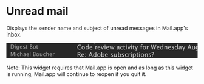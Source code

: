 # Unread mail

Displays the sender name and subject of unread messages in Mail.app's inbox.

![](https://raw.githubusercontent.com/BrettBukowski/ubersicht-widgets/master/unread-mail/screenshot.png)

Note: This widget requires that Mail.app is open and as long as this widget is running, Mail.app will continue to reopen if you quit it.
